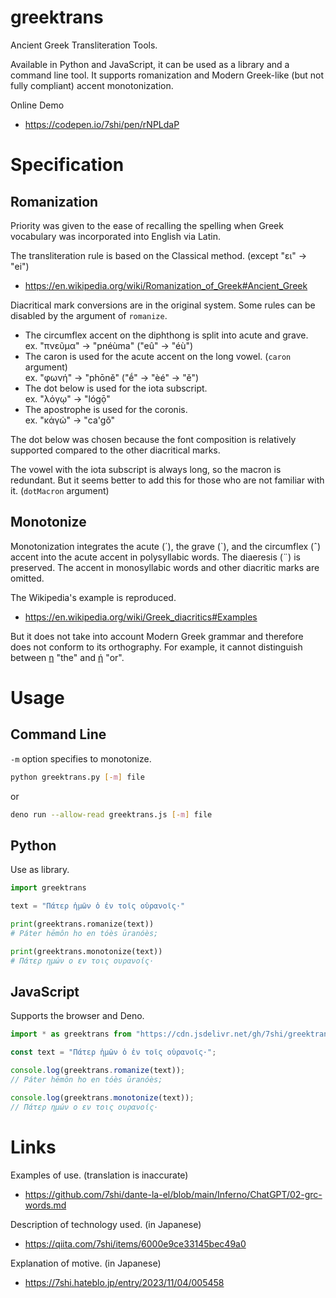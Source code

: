 # greektrans

Ancient Greek Transliteration Tools.

Available in Python and JavaScript, it can be used as a library and a command line tool. It supports romanization and Modern Greek-like (but not fully compliant) accent monotonization.

Online Demo

* https://codepen.io/7shi/pen/rNPLdaP

# Specification

## Romanization

Priority was given to the ease of recalling the spelling when Greek vocabulary was incorporated into English via Latin.

The transliteration rule is based on the Classical method. (except "ει" -> "ei")

* https://en.wikipedia.org/wiki/Romanization_of_Greek#Ancient_Greek

Diacritical mark conversions are in the original system. Some rules can be disabled by the argument of `romanize`.

* The circumflex accent on the diphthong is split into acute and grave.  
  ex. "πνεῦμα" -> "pnéùma" ("eû" -> "éù")
* The caron is used for the acute accent on the long vowel. (`caron` argument)  
  ex. "φωνή" -> "phōně" ("ḗ" -> "èé" -> "ě")
* The dot below is used for the iota subscript.  
  ex. "λόγῳ" -> "lógọ̄"
* The apostrophe is used for the coronis.  
  ex. "κἀγώ" -> "ca'gǒ"

The dot below was chosen because the font composition is relatively supported compared to the other diacritical marks.

The vowel with the iota subscript is always long, so the macron is redundant. But it seems better to add this for those who are not familiar with it. (`dotMacron` argument)

## Monotonize

Monotonization integrates the acute (´), the grave (`), and the circumflex (ˆ) accent into the acute accent in polysyllabic words. The diaeresis (¨) is preserved. The accent in monosyllabic words and other diacritic marks are omitted.

The Wikipedia's example is reproduced.

* https://en.wikipedia.org/wiki/Greek_diacritics#Examples

But it does not take into account Modern Greek grammar and therefore does not conform to its orthography. For example, it cannot distinguish between [η](https://en.wiktionary.org/wiki/%CE%B7#Greek) "the" and [ή](https://en.wiktionary.org/wiki/%CE%AE#Greek) "or".

# Usage

## Command Line

`-m` option specifies to monotonize.

```sh
python greektrans.py [-m] file
```

or

```sh
deno run --allow-read greektrans.js [-m] file
```

## Python

Use as library.

```py
import greektrans

text = "Πάτερ ἡμῶν ὁ ἐν τοῖς οὐρανοῖς·"

print(greektrans.romanize(text))
# Páter hēmôn ho en tóès ūranóès;

print(greektrans.monotonize(text))
# Πάτερ ημών ο εν τοις ουρανοίς·
```

## JavaScript

Supports the browser and Deno.

```js
import * as greektrans from "https://cdn.jsdelivr.net/gh/7shi/greektrans@0.7/greektrans.min.js";

const text = "Πάτερ ἡμῶν ὁ ἐν τοῖς οὐρανοῖς·";

console.log(greektrans.romanize(text));
// Páter hēmôn ho en tóès ūranóès;

console.log(greektrans.monotonize(text));
// Πάτερ ημών ο εν τοις ουρανοίς·
```

# Links

Examples of use. (translation is inaccurate)

* https://github.com/7shi/dante-la-el/blob/main/Inferno/ChatGPT/02-grc-words.md

Description of technology used. (in Japanese)

* https://qiita.com/7shi/items/6000e9ce33145bec49a0

Explanation of motive. (in Japanese)

* https://7shi.hateblo.jp/entry/2023/11/04/005458

